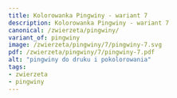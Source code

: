 ```yaml
---
title: Kolorowanka Pingwiny - wariant 7
description: Kolorowanka Pingwiny - wariant 7
canonical: /zwierzeta/pingwiny/
variant_of: pingwiny
image: /zwierzeta/pingwiny/7/pingwiny-7.svg
pdf: /zwierzeta/pingwiny/7/pingwiny-7.pdf
alt: "pingwiny do druku i pokolorowania"
tags:
- zwierzeta
- pingwiny
---
```

